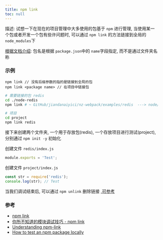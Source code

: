 ```yaml
---
title: npm link
toc: null
---
```


<Badge>描述: </Badge>试想一下在现在的项目管理中大多使用的包基于 `npm` 进行管理, 当使用某一个包或者开发一个包有些许问题时, 可以通过 `npm link` 的方法链接到全局的 `node_modules`下

[根据文档介绍](https://docs.npmjs.com/cli/v9/commands/npm-link): 包名是根据 `package.json`中的 `name`字段指定, 而不是通过文件夹名称

### 示例

```shell
npm link // 没有后缀参数的指的是链接到全局的包
npm link <package name> // 在项目中链接包
```

```bash
# 需要链接的包 redis
cd ./node-redis
npm link # ~ GitHub/jiandanaiyici/nz-webpack/examples/redis  ---> node/v14.10.0/lib/node_modules/redis

# 项目
cd project
npm link redis
```

接下来创建两个文件夹, 一个用于存放包(redis), 一个存放项目进行测试(project), 分别通过 `npm init -y` 初始化

创建文件 `redis/index.js`

```typescript
module.exports = 'Test';
```

创建文件 `project/index.js`

```typescript
const str = require('redis');
console.log(str); // Test
```

当我们调试结束后, 可以通过 `npm unlink` 删除链接 ,[可参考](https://stackoverflow.com/questions/19094630/how-do-i-uninstall-a-package-installed-using-npm-link)

### 参考

- [npm link](https://docs.npmjs.com/cli/v6/commands/npm-link)
- [你所不知道的模块调试技巧 - npm link](https://github.com/atian25/blog/issues/17)
- [Understanding npm-link](https://medium.com/dailyjs/how-to-use-npm-link-7375b6219557)
- [How to test an npm package locally](https://flaviocopes.com/npm-local-package/)
